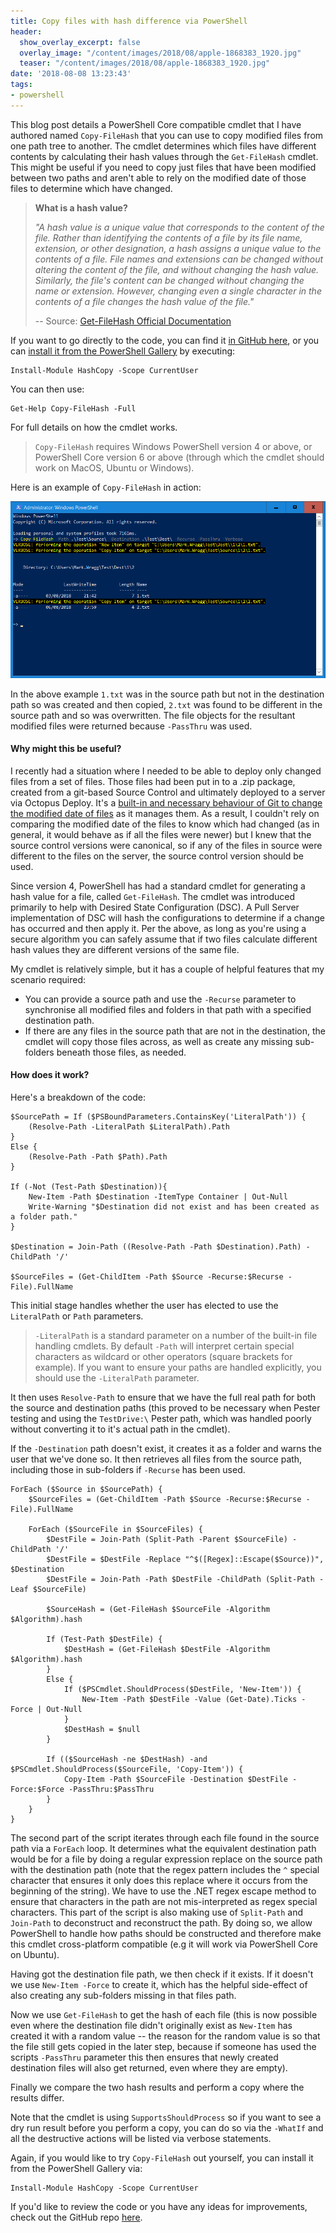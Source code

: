 ```yaml
---
title: Copy files with hash difference via PowerShell
header:
  show_overlay_excerpt: false
  overlay_image: "/content/images/2018/08/apple-1868383_1920.jpg"
  teaser: "/content/images/2018/08/apple-1868383_1920.jpg"
date: '2018-08-08 13:23:43'
tags:
- powershell
---
```

This blog post details a PowerShell Core compatible cmdlet that I have authored named `Copy-FileHash` that you can use to copy modified files from one path tree to another. The cmdlet determines which files have different contents by calculating their hash values through the `Get-FileHash` cmdlet. This might be useful if you need to copy just files that have been modified between two paths and aren't able to rely on the modified date of those files to determine which have changed. 

> **What is a hash value?**
>
> *"A hash value is a unique value that corresponds to the content of the file. Rather than identifying the contents of a file by its file name, extension, or other designation, a hash assigns a unique value to the contents of a file. File names and extensions can be changed without altering the content of the file, and without changing the hash value. Similarly, the file's content can be changed without changing the name or extension. However, changing even a single character in the contents of a file changes the hash value of the file."*
>
> -- Source: [Get-FileHash Official Documentation](https://docs.microsoft.com/en-us/powershell/module/microsoft.powershell.utility/get-filehash?view=powershell-6)

If you want to go directly to the code, you can find it [in GitHub here](https://github.com/markwragg/PowerShell-HashCopy), or you can [install it from the PowerShell Gallery](https://www.powershellgallery.com/packages/HashCopy/) by executing:
```
Install-Module HashCopy -Scope CurrentUser
```
You can then use:
```
Get-Help Copy-FileHash -Full
```
For full details on how the cmdlet works.

> `Copy-FileHash` requires Windows PowerShell version 4 or above, or PowerShell Core version 6 or above (through which the cmdlet should work on MacOS, Ubuntu or Windows). 

Here is an example of `Copy-FileHash` in action:

![Copy-FileHash](/content/images/2018/08/Copy-FileHash-1.png)

In the above example `1.txt` was in the source path but not in the destination path so was created and then copied, `2.txt` was found to be different in the source path and so was overwritten. The file objects for the resultant modified files were returned because `-PassThru` was used.

#### Why might this be useful?

I recently had a situation where I needed to be able to deploy only changed files from a set of files. Those files had been put in to a .zip package, created from a git-based Source Control and ultimately deployed to a server via Octopus Deploy. It's a [built-in and necessary behaviour of Git to change the modified date of files](https://git.wiki.kernel.org/index.php/GitFaq#Why_isn.27t_Git_preserving_modification_time_on_files.3F) as it manages them. As a result, I couldn't rely on comparing the modified date of the files to know which had changed (as in general, it would behave as if all the files were newer) but I knew that the source control versions were canonical, so if any of the files in source were different to the files on the server, the source control version should be used.

Since version 4, PowerShell has had a standard cmdlet for generating a hash value for a file, called `Get-FileHash`. The cmdlet was introduced primarily to help with Desired State Configuration (DSC). A Pull Server implementation of DSC will hash the configurations to determine if a change has occurred and then apply it. Per the above, as long as you're using a secure algorithm you can safely assume that if two files calculate different hash values they are different versions of the same file.

My cmdlet is relatively simple, but it has a couple of helpful features that my scenario required:

- You can provide a source path and use the `-Recurse` parameter to synchronise all modified files and folders in that path with a specified destination path. 
- If there are any files in the source path that are not in the destination, the cmdlet will copy those files across, as well as create any missing sub-folders beneath those files, as needed.

#### How does it work?

Here's a breakdown of the code:

```language-powershell
$SourcePath = If ($PSBoundParameters.ContainsKey('LiteralPath')) {
    (Resolve-Path -LiteralPath $LiteralPath).Path
}
Else {
    (Resolve-Path -Path $Path).Path
}

If (-Not (Test-Path $Destination)){
    New-Item -Path $Destination -ItemType Container | Out-Null
    Write-Warning "$Destination did not exist and has been created as a folder path."
}

$Destination = Join-Path ((Resolve-Path -Path $Destination).Path) -ChildPath '/'

$SourceFiles = (Get-ChildItem -Path $Source -Recurse:$Recurse -File).FullName
```
This initial stage handles whether the user has elected to use the `LiteralPath` or `Path` parameters.

> `-LiteralPath` is a standard parameter on a number of the built-in file handling cmdlets. By default `-Path` will interpret certain special characters as wildcard or other operators (square brackets for example). If you want to ensure your paths are handled explicitly, you should use the `-LiteralPath` parameter.

It then uses `Resolve-Path` to ensure that we have the full real path for both the source and destination paths (this proved to be necessary when Pester testing and using the `TestDrive:\` Pester path, which was handled poorly without converting it to it's actual path in the cmdlet).

If the `-Destination` path doesn't exist, it creates it as a folder and warns the user that we've done so. It then retrieves all files from the source path, including those in sub-folders if `-Recurse` has been used.

```language-powershell
ForEach ($Source in $SourcePath) {
    $SourceFiles = (Get-ChildItem -Path $Source -Recurse:$Recurse -File).FullName

    ForEach ($SourceFile in $SourceFiles) {
        $DestFile = Join-Path (Split-Path -Parent $SourceFile) -ChildPath '/'
        $DestFile = $DestFile -Replace "^$([Regex]::Escape($Source))", $Destination
        $DestFile = Join-Path -Path $DestFile -ChildPath (Split-Path -Leaf $SourceFile)

        $SourceHash = (Get-FileHash $SourceFile -Algorithm $Algorithm).hash

        If (Test-Path $DestFile) {
            $DestHash = (Get-FileHash $DestFile -Algorithm $Algorithm).hash
        }
        Else {
            If ($PSCmdlet.ShouldProcess($DestFile, 'New-Item')) {
                New-Item -Path $DestFile -Value (Get-Date).Ticks -Force | Out-Null
            }
            $DestHash = $null
        }

        If (($SourceHash -ne $DestHash) -and $PSCmdlet.ShouldProcess($SourceFile, 'Copy-Item')) {
            Copy-Item -Path $SourceFile -Destination $DestFile -Force:$Force -PassThru:$PassThru
        }
    }
}
```

The second part of the script iterates through each file found in the source path via a `ForEach` loop. It determines what the equivalent destination path would be for a file by doing a regular expression replace on the source path with the destination path (note that the regex pattern includes the `^` special character that ensures it only does this replace where it occurs from the beginning of the string). We have to use the .NET regex escape method to ensure that characters in the path are not mis-interpreted as regex special characters. This part of the script is also making use of `Split-Path` and `Join-Path` to deconstruct and reconstruct the path. By doing so, we allow PowerShell to handle how paths should be constructed and therefore make this cmdlet cross-platform compatible (e.g it will work via PowerShell Core on Ubuntu).

Having got the destination file path, we then check if it exists. If it doesn't we use `New-Item -Force` to create it, which has the helpful side-effect of also creating any sub-folders missing in that files path.

Now we use `Get-FileHash` to get the hash of each file (this is now possible even where the destination file didn't originally exist as `New-Item` has created it with a random value -- the reason for the random value is so that the file still gets copied in the later step, because if someone has used the scripts `-PassThru` parameter this then ensures that newly created destination files will also get returned, even where they are empty).

Finally we compare the two hash results and perform a copy where the results differ.

Note that the cmdlet is using `SupportsShouldProcess` so if you want to see a dry run result before you perform a copy, you can do so via the `-WhatIf` and all the destructive actions will be listed via verbose statements.

Again, if you would like to try `Copy-FileHash` out yourself, you can install it from the PowerShell Gallery via:
```
Install-Module HashCopy -Scope CurrentUser
```
If you'd like to review the code or you have any ideas for improvements, check out the GitHub repo [here](https://github.com/markwragg/PowerShell-HashCopy).